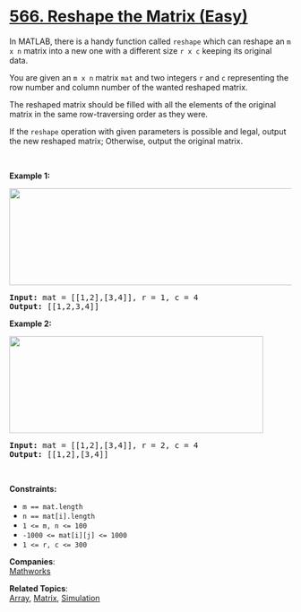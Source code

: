 # [566. Reshape the Matrix (Easy)](https://leetcode.com/problems/reshape-the-matrix/)

<p>In MATLAB, there is a handy function called <code>reshape</code>&nbsp;which can reshape an <code>m x n</code> matrix into a new one with a different size <code>r x c</code>&nbsp;keeping its original data.</p>

<p>You are given an <code>m x n</code>&nbsp;matrix <code>mat</code> and two integers <code>r</code> and <code>c</code> representing the row number and column number of the wanted reshaped matrix.</p>

<p>The reshaped matrix should be filled with all the elements of the original matrix in the same row-traversing order as they were.</p>

<p>If the <code>reshape</code>&nbsp;operation with given parameters is possible and legal, output the new reshaped matrix; Otherwise, output the original matrix.</p>

<p>&nbsp;</p>
<p><strong>Example 1:</strong></p>
<img alt="" src="https://assets.leetcode.com/uploads/2021/04/24/reshape1-grid.jpg" style="width: 613px; height: 173px;">
<pre><strong>Input:</strong> mat = [[1,2],[3,4]], r = 1, c = 4
<strong>Output:</strong> [[1,2,3,4]]
</pre>

<p><strong>Example 2:</strong></p>
<img alt="" src="https://assets.leetcode.com/uploads/2021/04/24/reshape2-grid.jpg" style="width: 453px; height: 173px;">
<pre><strong>Input:</strong> mat = [[1,2],[3,4]], r = 2, c = 4
<strong>Output:</strong> [[1,2],[3,4]]
</pre>

<p>&nbsp;</p>
<p><strong>Constraints:</strong></p>

<ul>
	<li><code>m == mat.length</code></li>
	<li><code>n == mat[i].length</code></li>
	<li><code>1 &lt;= m, n &lt;= 100</code></li>
	<li><code>-1000 &lt;= mat[i][j] &lt;= 1000</code></li>
	<li><code>1 &lt;= r, c &lt;= 300</code></li>
</ul>

**Companies**:  
[Mathworks](https://leetcode.com/company/mathworks)

**Related Topics**:  
[Array](https://leetcode.com/tag/array/), [Matrix](https://leetcode.com/tag/matrix/), [Simulation](https://leetcode.com/tag/simulation/)
